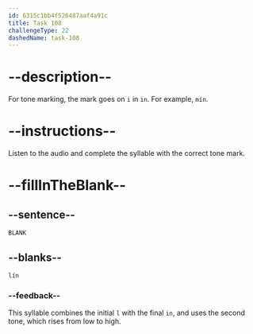 ```yaml
---
id: 6315c1bb4f526487aaf4a91c
title: Task 108
challengeType: 22
dashedName: task-108
---
```


<!-- (Audio) A: lín -->

# --description--

For tone marking, the mark goes on `i` in `in`. For example, `mín`.

# --instructions--

Listen to the audio and complete the syllable with the correct tone mark.

# --fillInTheBlank--

## --sentence--

`BLANK`

## --blanks--

`lín`

### --feedback--

This syllable combines the initial `l` with the final `in`, and uses the second tone, which rises from low to high.
